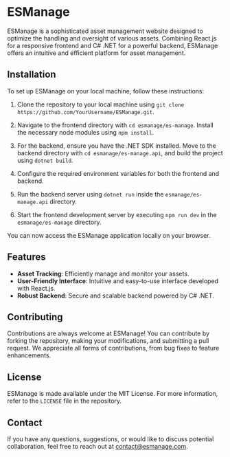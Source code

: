 # ESManage

ESManage is a sophisticated asset management website designed to optimize the handling and oversight of various assets. Combining React.js for a responsive frontend and C# .NET for a powerful backend, ESManage offers an intuitive and efficient platform for asset management.

## Installation

To set up ESManage on your local machine, follow these instructions:

1. Clone the repository to your local machine using `git clone https://github.com/YourUsername/ESManage.git`.

2. Navigate to the frontend directory with `cd esmanage/es-manage`. Install the necessary node modules using `npm install`.

3. For the backend, ensure you have the .NET SDK installed. Move to the backend directory with `cd esmanage/es-manage.api`, and build the project using `dotnet build`.

4. Configure the required environment variables for both the frontend and backend.

5. Run the backend server using `dotnet run` inside the `esmanage/es-manage.api` directory.

6. Start the frontend development server by executing `npm run dev` in the `esmanage/es-manage` directory.

You can now access the ESManage application locally on your browser.

## Features

- **Asset Tracking**: Efficiently manage and monitor your assets.
- **User-Friendly Interface**: Intuitive and easy-to-use interface developed with React.js.
- **Robust Backend**: Secure and scalable backend powered by C# .NET.

## Contributing

Contributions are always welcome at ESManage! You can contribute by forking the repository, making your modifications, and submitting a pull request. We appreciate all forms of contributions, from bug fixes to feature enhancements.

## License

ESManage is made available under the MIT License. For more information, refer to the `LICENSE` file in the repository.

## Contact

If you have any questions, suggestions, or would like to discuss potential collaboration, feel free to reach out at contact@esmanage.com.
